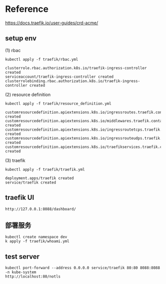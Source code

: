 # Reference
https://docs.traefik.io/user-guides/crd-acme/

## setup env
(1) rbac
```run
kubectl apply -f traefik/rbac.yml
```

```output
clusterrole.rbac.authorization.k8s.io/traefik-ingress-controller created
serviceaccount/traefik-ingress-controller created
clusterrolebinding.rbac.authorization.k8s.io/traefik-ingress-controller created
```

(2) resource definition
```run
kubectl apply -f traefik/resource_definition.yml
```

```output
customresourcedefinition.apiextensions.k8s.io/ingressroutes.traefik.containo.us created
customresourcedefinition.apiextensions.k8s.io/middlewares.traefik.containo.us created
customresourcedefinition.apiextensions.k8s.io/ingressroutetcps.traefik.containo.us created
customresourcedefinition.apiextensions.k8s.io/ingressrouteudps.traefik.containo.us created
customresourcedefinition.apiextensions.k8s.io/traefikservices.traefik.containo.us created
```

(3) traefik
```run
kubectl apply -f traefik/traefik.yml
```

```
deployment.apps/traefik created
service/traefik created
```

## traefik UI
```
http://127.0.0.1:8088/dashboard/
```

## 部署服务
```
kubectl create namespace dev
k apply -f traefik/whoami.yml
```

## test server
```
kubectl port-forward --address 0.0.0.0 service/traefik 80:80 8088:8088 -n kube-system
http://localhost:80/notls
```